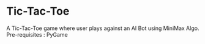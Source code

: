 # Tic-Tac-Toe
A Tic-Tac-Toe game where user plays against an AI Bot using MiniMax Algo.
Pre-requisites : PyGame
